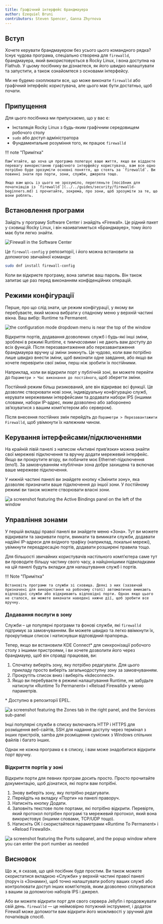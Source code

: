 ```yaml
---
title: Графічний інтерфейс брандмауера
author: Ezequiel Bruni
contributors: Steven Spencer, Ganna Zhyrnova
---
```


## Вступ

Хочете керувати брандмауером без усього цього командного рядка? Існує чудова програма, спеціально створена для `firewalld`, брандмауера, який використовується в Rocky Linux, і вона доступна на Flathub. У цьому посібнику ви дізнаєтеся, як його швидко налаштувати та запустити, а також ознайомтеся з основами інтерфейсу.

Ми не будемо охоплювати все, що може виконати `firewalld` або графічний інтерфейс користувача, але цього має бути достатньо, щоб почати.

## Припущення

Для цього посібника ми припускаємо, що у вас є:

- Інсталяція Rocky Linux з будь-яким графічним середовищем робочого столу
- `sudo` або доступ адміністратора
- Фундаментальне розуміння того, як працює `firewalld`

!!! note "Примітка"

```
Пам’ятайте, що хоча ця програма полегшує ваше життя, якщо ви віддаєте перевагу використанню графічного інтерфейсу користувача, вам все одно потрібно буде зрозуміти основні поняття, що стоять за `firewalld`. Ви повинні знати про порти, зони, служби, джерела тощо.

Якщо вам щось із цього не зрозуміло, перегляньте [посібник для початківців із `firewalld`](../../guides/security/firewalld-beginners.md) і прочитайте, зокрема, про зони, щоб зрозуміти за те, що вони роблять.
```

## Встановлення програми

Зайдіть у програму Software Center і знайдіть «Firewall». Це рідний пакет у сховищі Rocky Linux, і він називатиметься «Брандмауер», тому його має бути легко знайти.

![Firewall in the Software Center](images/firewallgui-01.png)

Це `firewall-config` у репозиторії, і його можна встановити за допомогою звичайної команди:

```bash
sudo dnf install firewall-config
```

Коли ви відкриєте програму, вона запитає ваш пароль. Він також запитає ще раз перед виконанням конфіденційних операцій.

## Режими конфігурації

Перше, про що слід знати, це режим конфігурації, у якому ви перебуваєте, який можна вибрати у спадному меню у верхній частині вікна. Ваш вибір: Runtime та Permanent.

![the configuration mode dropdown menu is near the top of the window](images/firewallgui-02.png)

Відкриття портів, додавання дозволених служб і будь-які інші зміни, зроблені в режимі Runtime, є _тимчасовими_ і не дають вам доступу до всіх функцій. Після перезавантаження або перезавантаження брандмауера вручну ці зміни зникнуть. Це чудово, коли вам потрібно лише швидко внести зміни, щоб виконати одне завдання, або якщо ви хочете перевірити свої зміни, перш ніж зробити їх постійними.

Наприклад, коли ви відкрили порт у публічній зоні, ви можете перейти до `Параметри > Час виконання до постійного`, щоб зберегти зміни.

Постійний режим більш ризикований, але він відкриває всі функції. Це дозволяє створювати нові зони, індивідуальну конфігурацію служб, керувати мережевими інтерфейсами та додавати набори IPS (іншими словами, набори IP-адрес, яким дозволено або заборонено зв’язуватися з вашим комп’ютером або сервером).

Після внесення постійних змін перейдіть до `Параметри > Перезавантажити Firewalld`, щоб увімкнути їх належним чином.

## Керування інтерфейсами/підключеннями

На крайній лівій панелі з написом «Активні прив’язки» можна знайти свої мережеві підключення та вручну додати мережевий інтерфейс. Якщо ви прокрутите вгору, ви побачите моє Ethernet-підключення (eno1). За замовчуванням «публічна» зона добре захищена та включає ваше мережеве підключення.

У нижній частині панелі ви знайдете кнопку «Змінити зону», яка дозволяє призначити ваше підключення до іншої зони. У постійному режимі ви також можете створювати власні зони.

![a screenshot featuring the Active Bindings panel on the left of the window](images/firewallgui-03.png)

## Управління зонами

У першій вкладці правої панелі ви знайдете меню «Зона». Тут ви можете відкривати та закривати порти, вмикати та вимикати служби, додавати надійні IP-адреси для вхідного трафіку (наприклад, локальні мережі), увімкнути переадресацію портів, додавати розширені правила тощо.

Для більшості звичайних користувачів настільного комп’ютера саме тут ви проводите більшу частину свого часу, а найціннішими підвкладками на цій панелі будуть вкладки для налаштування служб і портів.

!!! Note "Примітка"

```
Встановіть програми та служби зі сховища. Деякі з них (зазвичай призначені для використання на робочому столі) автоматично вмикають відповідні служби або відкривають відповідні порти. Однак якщо цього не сталося, ви можете виконати наведені нижче дії, щоб зробити все вручну.
```

### Додавання послуги в зону

Служби – це популярні програми та фонові служби, які `firewalld` підтримує за замовчуванням. Ви можете швидко та легко ввімкнути їх, прокрутивши список і натиснувши відповідний прапорець.

Тепер, якщо ви встановили KDE Connect\* для синхронізації робочого столу з іншими пристроями, і ви хочете дозволити його через брандмауер, щоб він справді працював, ви:

1. Спочатку виберіть зону, яку потрібно редагувати. Для цього прикладу просто виберіть загальнодоступну зону за замовчуванням.
2. Прокрутіть список вниз і виберіть «kdeconnect».
3. Якщо ви перебуваєте в режимі налаштування Runtime, не забудьте натиснути «Runtime To Permanent» і «Reload Firewalld» у меню параметрів.

\* Доступно в репозиторії EPEL.

![a screenshot featuring the Zones tab in the right panel, and the Services sub-panel](images/firewallgui-04.png)

Інші популярні служби в списку включають HTTP і HTTPS для розміщення веб-сайтів, SSH для надання доступу через термінал з інших пристроїв, samba для розміщення сумісних з Windows спільних файлів і багато інших.

Однак не кожна програма є в списку, і вам може знадобитися відкрити порт вручну.

### Відкриття портів у зоні

Відкрити порти для певних програм досить просто. Просто прочитайте документацію, щоб дізнатися, які порти вам потрібні.

1. Знову виберіть зону, яку потрібно редагувати.
2. Перейдіть на вкладку «Порти» на панелі праворуч.
3. Натисніть кнопку Додати.
4. Заповніть текстове поле портами, які потрібно відкрити. Перевірте, який протокол потрібен програмі та мережевий протокол, який вона використовує (іншими словами, TCP/UDP тощо).
5. Натисніть OK і скористайтеся параметрами «Runtime To Permanent» і «Reload Firewalld».

![a screenshot featuring the Ports subpanel, and the popup window where you can enter the port number as needed](images/firewallgui-05.png)

## Висновок

Що ж, я сказав, що цей посібник буде простим. Ви також можете скористатися вкладкою «Служби» у верхній частині правої панелі (поруч із «Зонами»), щоб точно налаштувати роботу ваших служб або контролювати доступ інших комп’ютерів, яким дозволено спілкуватися з вашим за допомогою наборів IPS і джерел.

Або ви можете відкрити порт для свого сервера Jellyfin і продовжувати свій день. `firewalld` — це неймовірно потужний інструмент, і додаток Firewall може допомогти вам відкрити його можливості у зручний для початківців спосіб.
